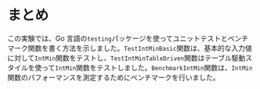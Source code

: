 # まとめ

この実験では、Go 言語の`testing`パッケージを使ってユニットテストとベンチマーク関数を書く方法を示しました。`TestIntMinBasic`関数は、基本的な入力値に対して`IntMin`関数をテストし、`TestIntMinTableDriven`関数はテーブル駆動スタイルを使って`IntMin`関数をテストしました。`BenchmarkIntMin`関数は、`IntMin`関数のパフォーマンスを測定するためにベンチマークを行いました。
